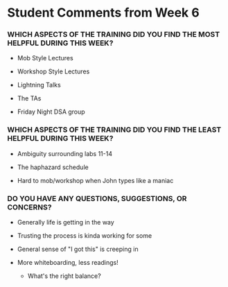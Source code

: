 # Student Comments from Week 6

### WHICH ASPECTS OF THE TRAINING DID YOU FIND THE MOST HELPFUL DURING THIS WEEK?

- Mob Style Lectures

- Workshop Style Lectures

- Lightning Talks

- The TAs 

- Friday Night DSA group

### WHICH ASPECTS OF THE TRAINING DID YOU FIND THE LEAST HELPFUL DURING THIS WEEK?

- Ambiguity surrounding labs 11-14

- The haphazard schedule 

- Hard to mob/workshop when John types like a maniac
  
### DO YOU HAVE ANY QUESTIONS, SUGGESTIONS, OR CONCERNS?

- Generally life is getting in the way

- Trusting the process is kinda working for some

- General sense of "I got this" is creeping in

- More whiteboarding, less readings!
  - What's the right balance?
